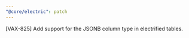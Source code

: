 ```yaml
---
"@core/electric": patch
---
```


[VAX-825] Add support for the JSONB column type in electrified tables.
